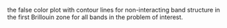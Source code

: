 the false color plot with contour lines for non-interacting band structure in the first Brillouin zone for all bands in the problem of interest.
